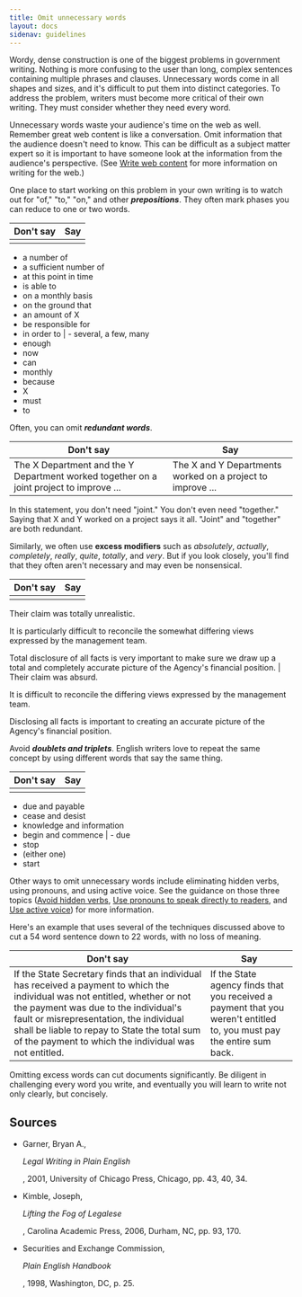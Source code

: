 ```yaml
---
title: Omit unnecessary words
layout: docs
sidenav: guidelines
---
```


Wordy, dense construction is one of the biggest problems in government writing. Nothing is more confusing to the user than long, complex sentences containing multiple phrases and clauses. Unnecessary words come in all shapes and sizes, and it's difficult to put them into distinct categories. To address the problem, writers must become more critical of their own writing. They must consider whether they need every word.

Unnecessary words waste your audience's time on the web as well. Remember great web content is like a conversation. Omit information that the audience doesn't need to know. This can be difficult as a subject matter expert so it is important to have someone look at the information from the audience's perspective. (See [Write web content](writeWeb.cfm) for more information on writing for the web.)

One place to start working on this problem in your own writing is to watch out for "of," "to," "on," and other _**prepositions**_. They often mark phases you can reduce to one or two words.

Don't say | Say
--------- | ---
          |

- a number of
- a sufficient number of
- at this point in time
- is able to
- on a monthly basis
- on the ground that
- an amount of X
- be responsible for
- in order to | - several, a few, many
- enough
- now
- can
- monthly
- because
- X
- must
- to

Often, you can omit **_redundant words_**.

Don't say                                                                               | Say
--------------------------------------------------------------------------------------- | ----------------------------------------------------------
The X Department and the Y Department worked together on a joint project to improve ... | The X and Y Departments worked on a project to improve ...

In this statement, you don't need "joint." You don't even need "together." Saying that X and Y worked on a project says it all. "Joint" and "together" are both redundant.

Similarly, we often use **excess modifiers** such as _absolutely_, _actually_, _completely_, _really_, _quite_, _totally_, and _very_. But if you look closely, you'll find that they often aren't necessary and may even be nonsensical.

Don't say | Say
--------- | ---
          |

Their claim was totally unrealistic.

It is particularly difficult to reconcile the somewhat differing views expressed by the management team.

Total disclosure of all facts is very important to make sure we draw up a total and completely accurate picture of the Agency's financial position. | Their claim was absurd.

It is difficult to reconcile the differing views expressed by the management team.

Disclosing all facts is important to creating an accurate picture of the Agency's financial position.

Avoid **_doublets and triplets_**. English writers love to repeat the same concept by using different words that say the same thing.

Don't say | Say
--------- | ---
          |

- due and payable
- cease and desist
- knowledge and information
- begin and commence | - due
- stop
- (either one)
- start

Other ways to omit unnecessary words include eliminating hidden verbs, using pronouns, and using active voice. See the guidance on those three topics ([Avoid hidden verbs](writeNoVerbNouns.cfm), [Use pronouns to speak directly to readers](writeYou.cfm), and [Use active voice](writeActive.cfm)) for more information.

Here's an example that uses several of the techniques discussed above to cut a 54 word sentence down to 22 words, with no loss of meaning.

Don't say                                                                                                                                                                                                                                                                                                                   | Say
--------------------------------------------------------------------------------------------------------------------------------------------------------------------------------------------------------------------------------------------------------------------------------------------------------------------------- | ---------------------------------------------------------------------------------------------------------------------
If the State Secretary finds that an individual has received a payment to which the individual was not entitled, whether or not the payment was due to the individual's fault or misrepresentation, the individual shall be liable to repay to State the total sum of the payment to which the individual was not entitled. | If the State agency finds that you received a payment that you weren't entitled to, you must pay the entire sum back.

Omitting excess words can cut documents significantly. Be diligent in challenging every word you write, and eventually you will learn to write not only clearly, but concisely.

## Sources

- Garner, Bryan A.,

  <cite>Legal Writing in Plain English</cite>

  , 2001, University of Chicago Press, Chicago, pp. 43, 40, 34.

- Kimble, Joseph,

  <cite>Lifting the Fog of Legalese</cite>

  , Carolina Academic Press, 2006, Durham, NC, pp. 93, 170.

- Securities and Exchange Commission,

  <cite>Plain English Handbook</cite>

  , 1998, Washington, DC, p. 25.
